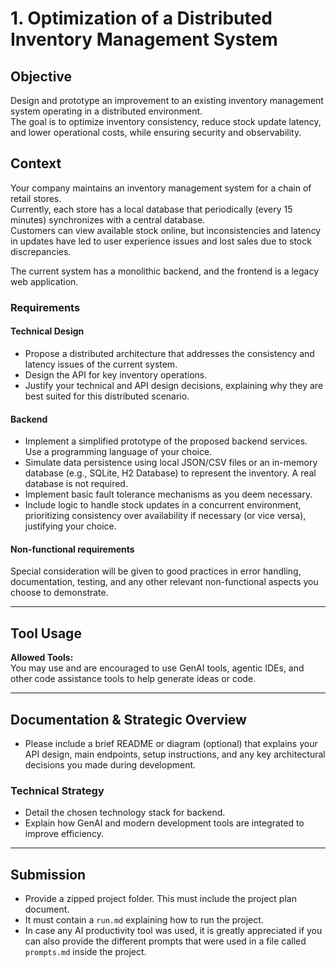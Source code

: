 # 1. Optimization of a Distributed Inventory Management System

## Objective
Design and prototype an improvement to an existing inventory management system operating in a distributed environment.  
The goal is to optimize inventory consistency, reduce stock update latency, and lower operational costs, while ensuring security and observability.

## Context
Your company maintains an inventory management system for a chain of retail stores.  
Currently, each store has a local database that periodically (every 15 minutes) synchronizes with a central database.  
Customers can view available stock online, but inconsistencies and latency in updates have led to user experience issues and lost sales due to stock discrepancies.  

The current system has a monolithic backend, and the frontend is a legacy web application.

### Requirements

#### Technical Design
- Propose a distributed architecture that addresses the consistency and latency issues of the current system.
- Design the API for key inventory operations.
- Justify your technical and API design decisions, explaining why they are best suited for this distributed scenario.

#### Backend
- Implement a simplified prototype of the proposed backend services. Use a programming language of your choice.
- Simulate data persistence using local JSON/CSV files or an in-memory database (e.g., SQLite, H2 Database) to represent the inventory. A real database is not required.
- Implement basic fault tolerance mechanisms as you deem necessary.
- Include logic to handle stock updates in a concurrent environment, prioritizing consistency over availability if necessary (or vice versa), justifying your choice.

#### Non-functional requirements
Special consideration will be given to good practices in error handling, documentation, testing, and any other relevant non-functional aspects you choose to demonstrate.

---

## Tool Usage
**Allowed Tools:**  
You may use and are encouraged to use GenAI tools, agentic IDEs, and other code assistance tools to help generate ideas or code.

---

## Documentation & Strategic Overview
- Please include a brief README or diagram (optional) that explains your API design, main endpoints, setup instructions, and any key architectural decisions you made during development.

### Technical Strategy
- Detail the chosen technology stack for backend.
- Explain how GenAI and modern development tools are integrated to improve efficiency.

---

## Submission
- Provide a zipped project folder. This must include the project plan document.  
- It must contain a `run.md` explaining how to run the project.  
- In case any AI productivity tool was used, it is greatly appreciated if you can also provide the different prompts that were used in a file called `prompts.md` inside the project.
